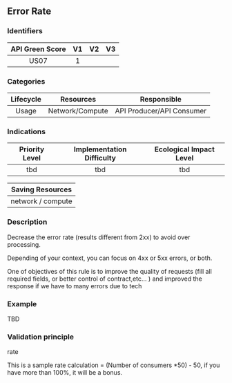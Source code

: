 ## Error Rate

### Identifiers

| API Green Score | V1  | V2  | V3  |
| :-------------: | :-: | :-: | :-: |
|      US07       |  1  |     |     |

### Categories

| Lifecycle |    Resources    |        Responsible        |
| :-------: | :-------------: | :-----------------------: |
|   Usage   | Network/Compute | API Producer/API Consumer |

### Indications

| Priority Level | Implementation Difficulty | Ecological Impact Level |
| :------------: | :-----------------------: | :---------------------: |
|      tbd       |            tbd            |           tbd           |

| Saving Resources  |
| :---------------: |
| network / compute |

### Description

Decrease the error rate (results different from 2xx) to avoid over processing.

Depending of your context, you can focus on 4xx or 5xx errors, or both.

One of objectives of this rule is to improve the quality of requests (fill all required fields, or better control of contract,etc… ) and improved the response if we have to many errors due to tech

### Example

TBD

### Validation principle

rate

This is a sample rate calculation = (Number of consumers \*50) - 50, if you have more than 100%, it will be a bonus.
